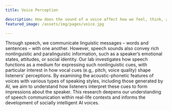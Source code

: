 ```yaml
---
title: Voice Perception

description: How does the sound of a voice affect how we feel, think, and behave?
featured_image: /assets/img/pages/voice.jpg

---
```


Through speech, we communicate linguistic messages – words and sentences – with one another. However, speech sounds also convey rich nonlinguistic and paralinguistic information, such as a speaker’s emotional states, attitudes, or social identity. Our lab investigates how speech functions as a medium for expressing such nonlinguistic cues, with particular interest in how vocal cues (e.g,. pitch, voice quality) shape listeners’ perceptions. By examining the acoustic-phonetic features of voices with various types of speaking styles, including those generated by AI, we aim to understand how listeners interpret these cues to form impressions about the speaker. This research deepens our understanding of speech communication within real-life contexts and informs the development of socially intelligent AI voices.


<!--
{% include voice-page.md %}
-->